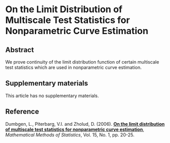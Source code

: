 # On the Limit Distribution of Multiscale Test Statistics for Nonparametric Curve Estimation

## Abstract
We prove continuity of the limit distribution function of certain multiscale test statistics which are used in nonparametric curve estimation.

## Supplementary materials
This article has no supplementary materials.

## Reference

Dumbgen, L., Piterbarg, V.I. and Zholud, D. (2006). [**On the limit distribution of multiscale test statistics for nonparametric curve estimation**](http://www.zholud.com/articles/On-the-Limit-Distribution-of-Multiscale-Test-Statistics-for-Nonparametric-Curve-Estimation.pdf), *Mathematical Methods of Statistics*, Vol. 15, No. 1, pp. 20-25.
